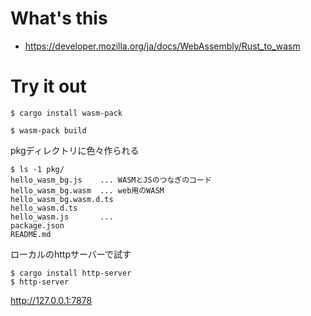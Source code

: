 # What's this

- https://developer.mozilla.org/ja/docs/WebAssembly/Rust_to_wasm

# Try it out

```shell
$ cargo install wasm-pack
```

```shell
$ wasm-pack build 
```

pkgディレクトリに色々作られる
```shell
$ ls -1 pkg/
hello_wasm_bg.js    ... WASMとJSのつなぎのコード
hello_wasm_bg.wasm  ... web用のWASM
hello_wasm_bg.wasm.d.ts
hello_wasm.d.ts
hello_wasm.js       ...
package.json
README.md
```

ローカルのhttpサーバーで試す
```shell
$ cargo install http-server
$ http-server
```

http://127.0.0.1:7878
